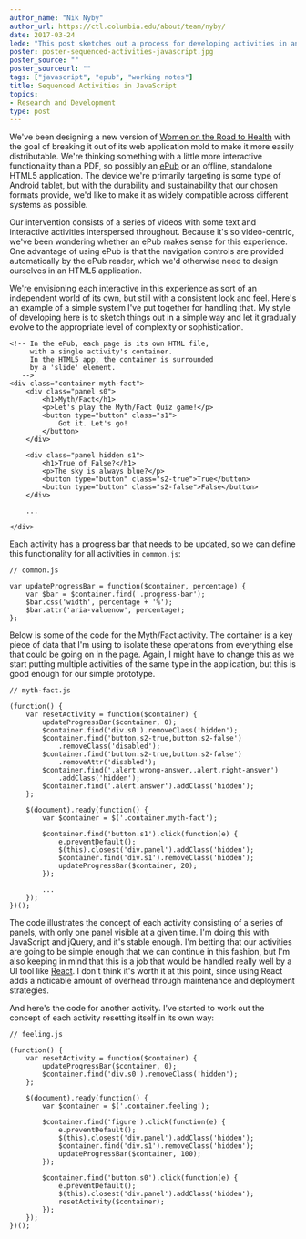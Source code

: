 ```yaml
---
author_name: "Nik Nyby"
author_url: https://ctl.columbia.edu/about/team/nyby/
date: 2017-03-24
lede: "This post sketches out a process for developing activities in an ePub-style environment."
poster: poster-sequenced-activities-javascript.jpg
poster_source: ""
poster_sourceurl: ""
tags: ["javascript", "epub", "working notes"]
title: Sequenced Activities in JavaScript
topics:
- Research and Development
type: post
---
```


We've been designing a new version of [Women on the Road to
Health](https://github.com/ccnmtl/worth3) with the goal of breaking it
out of its web application mold to make it more easily
distributable. We're thinking something with a little more interactive
functionality than a PDF, so possibly an
[ePub](https://en.wikipedia.org/wiki/EPUB) or an offline, standalone
HTML5 application. The device we're primarily targeting is some type
of Android tablet, but with the durability and sustainability that our
chosen formats provide, we'd like to make it as widely compatible
across different systems as possible.

Our intervention consists of a series of videos with some text and
interactive activities interspersed throughout. Because it's so
video-centric, we've been wondering whether an ePub makes sense for
this experience. One advantage of using ePub is that the navigation
controls are provided automatically by the ePub reader, which
we'd otherwise need to design ourselves in an HTML5 application.

We're envisioning each interactive in this experience as sort of an
independent world of its own, but still with a consistent look and
feel. Here's an example of a simple system I've put together for
handling that. My style of developing here is to sketch things out in
a simple way and let it gradually evolve to the appropriate level of
complexity or sophistication.

```
<!-- In the ePub, each page is its own HTML file, 
     with a single activity's container.
     In the HTML5 app, the container is surrounded
     by a 'slide' element.
   -->
<div class="container myth-fact">
    <div class="panel s0">
        <h1>Myth/Fact</h1>
        <p>Let's play the Myth/Fact Quiz game!</p>
        <button type="button" class="s1">
            Got it. Let's go!
        </button>
    </div>
    
    <div class="panel hidden s1">
        <h1>True of False?</h1>
        <p>The sky is always blue?</p>
        <button type="button" class="s2-true">True</button>
        <button type="button" class="s2-false">False</button>
    </div>
    
    ...
    
</div>
```

Each activity has a progress bar that needs to be updated, so we can
define this functionality for all activities in `common.js`:

```
// common.js

var updateProgressBar = function($container, percentage) {
    var $bar = $container.find('.progress-bar');
    $bar.css('width', percentage + '%');
    $bar.attr('aria-valuenow', percentage);
};
```

Below is some of the code for the Myth/Fact activity. The container is
a key piece of data that I'm using to isolate these operations from
everything else that could be going on in the page. Again, I might
have to change this as we start putting multiple activities of the
same type in the application, but this is good enough for our simple
prototype.

```
// myth-fact.js

(function() {
    var resetActivity = function($container) {
        updateProgressBar($container, 0);
        $container.find('div.s0').removeClass('hidden');
        $container.find('button.s2-true,button.s2-false')
            .removeClass('disabled');
        $container.find('button.s2-true,button.s2-false')
            .removeAttr('disabled');
        $container.find('.alert.wrong-answer,.alert.right-answer')
            .addClass('hidden');
        $container.find('.alert.answer').addClass('hidden');
    };

    $(document).ready(function() {
        var $container = $('.container.myth-fact');

        $container.find('button.s1').click(function(e) {
            e.preventDefault();
            $(this).closest('div.panel').addClass('hidden');
            $container.find('div.s1').removeClass('hidden');
            updateProgressBar($container, 20);
        });

        ...
    });
})();
```

The code illustrates the concept of each activity consisting of a
series of panels, with only one panel visible at a given time. I'm
doing this with JavaScript and jQuery, and it's stable enough. I'm
betting that our activities are going to be simple enough that we can
continue in this fashion, but I'm also keeping in mind that this is a
job that would be handled really well by a UI tool
like [React](https://facebook.github.io/react/). I don't think it's
worth it at this point, since using React adds a noticable amount of
overhead through maintenance and deployment strategies.

And here's the code for another activity. I've started to work out the
concept of each activity resetting itself in its own way:

```
// feeling.js

(function() {
    var resetActivity = function($container) {
        updateProgressBar($container, 0);
        $container.find('div.s0').removeClass('hidden');
    };

    $(document).ready(function() {
        var $container = $('.container.feeling');

        $container.find('figure').click(function(e) {
            e.preventDefault();
            $(this).closest('div.panel').addClass('hidden');
            $container.find('div.s1').removeClass('hidden');
            updateProgressBar($container, 100);
        });

        $container.find('button.s0').click(function(e) {
            e.preventDefault();
            $(this).closest('div.panel').addClass('hidden');
            resetActivity($container);
        });
    });
})();
```
